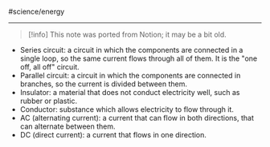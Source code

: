 #science/energy 

---

> [!info] This note was ported from Notion; it may be a bit old. 

- Series circuit: a circuit in which the components are connected in a single loop, so the same current flows through all of them. It is the "one off, all off" circuit.
- Parallel circuit: a circuit in which the components are connected in branches, so the current is divided between them.
- Insulator: a material that does not conduct electricity well, such as rubber or plastic.
- Conductor: substance which allows electricity to flow through it.
- AC (alternating current): a current that can flow in both directions, that can alternate between them.
- DC (direct current): a current that flows in one direction.